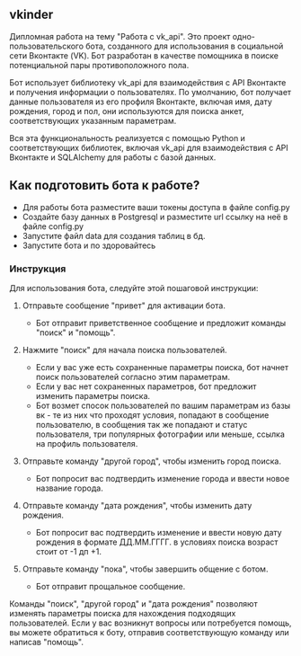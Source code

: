 ## **vkinder**

Дипломная работа на тему "Работа с vk_api". Это проект одно-пользовательского бота, 
созданного для использования в социальной сети Вконтакте (VK). Бот разработан в качестве 
помощника в поиске потенциальной пары противоположного пола.

Бот использует библиотеку vk_api для взаимодействия с API Вконтакте и получения информации о
пользователях. По умолчанию, бот получает данные пользователя из его профиля Вконтакте, включая имя, 
дату рождения, город и пол, они используются для поиска анкет, соответствующих указанным параметрам.

Вся эта функциональность реализуется с помощью Python и соответствующих библиотек, включая vk_api 
для взаимодействия с API Вконтакте и SQLAlchemy для работы с базой данных.


## Как подготовить бота к работе?
- Для работы бота разместите ваши токены доступа в файле config.py
- Создайте базу данных в Postgresql и разместите url ссылку на неё в файле config.py
- Запустите файл data для создания таблиц в бд.
- Запустите бота и по здоровайтесь

### Инструкция
Для использования бота, следуйте этой пошаговой инструкции:

1. Отправьте сообщение "привет" для активации бота.
   - Бот отправит приветственное сообщение и предложит команды "поиск" и "помощь".

2. Нажмите "поиск" для начала поиска пользователей.
   - Если у вас уже есть сохраненные параметры поиска, бот начнет поиск пользователей согласно этим параметрам.
   - Если у вас нет сохраненных параметров, бот предложит изменить параметры поиска.
   - Бот возмет спосок пользователей по вашим параметрам из базы вк - те из них что проходят условия, попадают в сообщение пользователю, в сообщения так же попадают и статус пользователя, три популярных фотографии или меньше, ссылка на профиль пользователя.

3. Отправьте команду "другой город", чтобы изменить город поиска.
   - Бот попросит вас подтвердить изменение города и ввести новое название города.

4. Отправьте команду "дата рождения", чтобы изменить дату рождения.
   - Бот попросит вас подтвердить изменение и ввести новую дату рождения в формате ДД.ММ.ГГГГ. в условиях поиска возраст стоит от -1 дп +1.

5. Отправьте команду "пока", чтобы завершить общение с ботом.
   - Бот отправит прощальное сообщение.

Команды "поиск", "другой город" и "дата рождения" позволяют изменять параметры поиска для 
нахождения подходящих пользователей. Если у вас возникнут вопросы или потребуется помощь, 
вы можете обратиться к боту, отправив соответствующую команду или написав "помощь".
